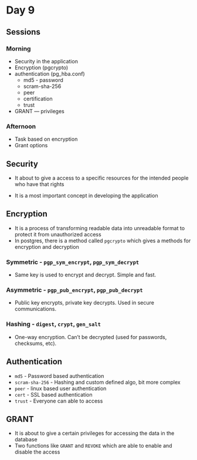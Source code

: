 # Day 9

## Sessions

### Morning 

- Security in the application
- Encryption (pgcrypto)
- authentication
    (pg_hba.conf)
    - md5 - password
    - scram-sha-256
    - peer
    - certification
    - trust
- GRANT — privileges

### Afternoon

- Task based on encryption
- Grant options

## Security 

- It about to give a access to a specific resources for the intended people who have that rights

- It is a most important concept in developing the application

## Encryption

- It is a process of transforming readable data into unreadable format to protect it from unauthorized access
- In postgres, there is a method called `pgcrypto` which gives a methods for encryption and decryption

### Symmetric - `pgp_sym_encrypt`, `pgp_sym_decrypt`

- Same key is used to encrypt and decrypt. Simple and fast.

### Asymmetric - `pgp_pub_encrypt`, `pgp_pub_decrypt`

- Public key encrypts, private key decrypts. Used in secure communications.

### Hashing - `digest`, `crypt`, `gen_salt`

- One-way encryption. Can’t be decrypted (used for passwords, checksums, etc).

## Authentication

- `md5` - Password based authentication
- `scram-sha-256` - Hashing and custom defined algo, bit more complex
- `peer` - linux based user authentication
- `cert` - SSL based authentication
- `trust` - Everyone can able to access

## GRANT 

- It is about to give a certain privileges for accessing the data in the database
- Two functions like `GRANT` and `REVOKE` which are able to enable and disable the access
